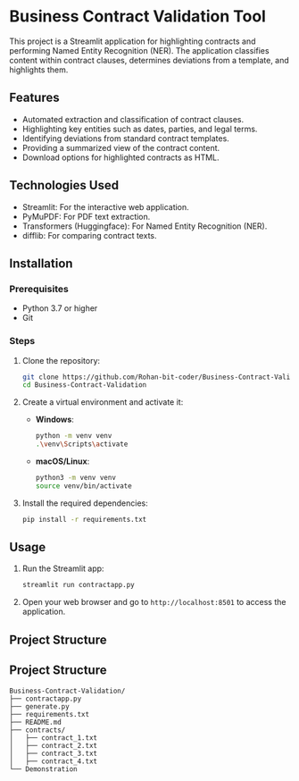 # Business Contract Validation Tool

This project is a Streamlit application for highlighting contracts and performing Named Entity Recognition (NER). The application classifies content within contract clauses, determines deviations from a template, and highlights them.

## Features
- Automated extraction and classification of contract clauses.
- Highlighting key entities such as dates, parties, and legal terms.
- Identifying deviations from standard contract templates.
- Providing a summarized view of the contract content.
- Download options for highlighted contracts as HTML.

## Technologies Used
- Streamlit: For the interactive web application.
- PyMuPDF: For PDF text extraction.
- Transformers (Huggingface): For Named Entity Recognition (NER).
- difflib: For comparing contract texts.

## Installation

### Prerequisites
- Python 3.7 or higher
- Git

### Steps

1. Clone the repository:
    ```sh
    git clone https://github.com/Rohan-bit-coder/Business-Contract-Validation.git
    cd Business-Contract-Validation
    ```

2. Create a virtual environment and activate it:
    - **Windows**:
        ```sh
        python -m venv venv
        .\venv\Scripts\activate
        ```
    - **macOS/Linux**:
        ```sh
        python3 -m venv venv
        source venv/bin/activate
        ```

3. Install the required dependencies:
    ```sh
    pip install -r requirements.txt
    ```

## Usage

1. Run the Streamlit app:
    ```sh
    streamlit run contractapp.py
    ```

2. Open your web browser and go to `http://localhost:8501` to access the application.
## Project Structure
## Project Structure

```plaintext
Business-Contract-Validation/
├── contractapp.py
├── generate.py
├── requirements.txt
├── README.md
├── contracts/
│   ├── contract_1.txt
│   ├── contract_2.txt
│   ├── contract_3.txt
│   ├── contract_4.txt
└── Demonstration



